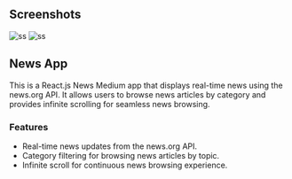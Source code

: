 ## Screenshots

![ss](https://github.com/MeAbdulMajeed/News-Medium-using-External-API-and-React/assets/87408391/c1e716a1-e3c1-4b9c-87e3-17ed8e6f2556)
![ss](https://github.com/MeAbdulMajeed/News-Medium-using-External-API-and-React/assets/87408391/a6c2d713-e5da-458d-b829-d2cee7777143)

## News App

This is a React.js News Medium app that displays real-time news using the news.org API. It allows users to browse news articles by category and provides infinite scrolling for seamless news browsing.

### Features

-  Real-time news updates from the news.org API.
-  Category filtering for browsing news articles by topic.
-  Infinite scroll for continuous news browsing experience.
